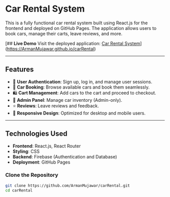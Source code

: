 # Car Rental System

This is a fully functional car rental system built using React.js for the frontend and deployed on GitHub Pages. The application allows users to book cars, manage their carts, leave reviews, and more. 

[## **Live Demo**
Visit the deployed application: [Car Rental System](https://ArmanMujawar.github.io/carRental)](https://ArmanMujawar.github.io/carRental)

---

## **Features**
- 🚗 **User Authentication**: Sign up, log in, and manage user sessions.
- 🛒 **Car Booking**: Browse available cars and book them seamlessly.
- 🛍️ **Cart Management**: Add cars to the cart and proceed to checkout.
- 📝 **Admin Panel**: Manage car inventory (Admin-only).
- ⭐ **Reviews**: Leave reviews and feedback.
- 📜 **Responsive Design**: Optimized for desktop and mobile users.

---

## **Technologies Used**
- **Frontend**: React.js, React Router
- **Styling**: CSS
- **Backend**: Firebase (Authentication and Database)
- **Deployment**: GitHub Pages

### Clone the Repository
```bash
git clone https://github.com/ArmanMujawar/carRental.git
cd carRental
